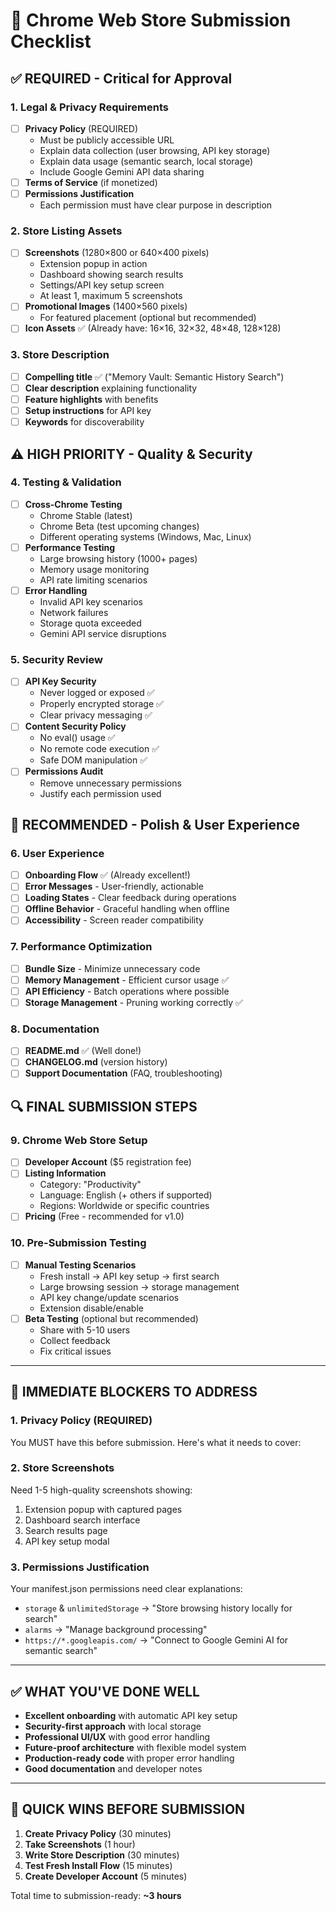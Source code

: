 # 🚀 Chrome Web Store Submission Checklist

## ✅ **REQUIRED - Critical for Approval**

### **1. Legal & Privacy Requirements**
- [ ] **Privacy Policy** (REQUIRED)
  - Must be publicly accessible URL
  - Explain data collection (user browsing, API key storage)
  - Explain data usage (semantic search, local storage)
  - Include Google Gemini API data sharing
- [ ] **Terms of Service** (if monetized)
- [ ] **Permissions Justification**
  - Each permission must have clear purpose in description

### **2. Store Listing Assets**
- [ ] **Screenshots** (1280×800 or 640×400 pixels)
  - Extension popup in action
  - Dashboard showing search results
  - Settings/API key setup screen
  - At least 1, maximum 5 screenshots
- [ ] **Promotional Images** (1400×560 pixels)
  - For featured placement (optional but recommended)
- [ ] **Icon Assets** ✅ (Already have: 16×16, 32×32, 48×48, 128×128)

### **3. Store Description**
- [ ] **Compelling title** ✅ ("Memory Vault: Semantic History Search")
- [ ] **Clear description** explaining functionality
- [ ] **Feature highlights** with benefits
- [ ] **Setup instructions** for API key
- [ ] **Keywords** for discoverability

## ⚠️ **HIGH PRIORITY - Quality & Security**

### **4. Testing & Validation**
- [ ] **Cross-Chrome Testing**
  - Chrome Stable (latest)
  - Chrome Beta (test upcoming changes)
  - Different operating systems (Windows, Mac, Linux)
- [ ] **Performance Testing**
  - Large browsing history (1000+ pages)
  - Memory usage monitoring
  - API rate limiting scenarios
- [ ] **Error Handling**
  - Invalid API key scenarios
  - Network failures
  - Storage quota exceeded
  - Gemini API service disruptions

### **5. Security Review**
- [ ] **API Key Security**
  - Never logged or exposed ✅
  - Properly encrypted storage ✅
  - Clear privacy messaging ✅
- [ ] **Content Security Policy**
  - No eval() usage ✅
  - No remote code execution ✅
  - Safe DOM manipulation ✅
- [ ] **Permissions Audit**
  - Remove unnecessary permissions
  - Justify each permission used

## 📝 **RECOMMENDED - Polish & User Experience**

### **6. User Experience**
- [ ] **Onboarding Flow** ✅ (Already excellent!)
- [ ] **Error Messages** - User-friendly, actionable
- [ ] **Loading States** - Clear feedback during operations
- [ ] **Offline Behavior** - Graceful handling when offline
- [ ] **Accessibility** - Screen reader compatibility

### **7. Performance Optimization**
- [ ] **Bundle Size** - Minimize unnecessary code
- [ ] **Memory Management** - Efficient cursor usage ✅
- [ ] **API Efficiency** - Batch operations where possible
- [ ] **Storage Management** - Pruning working correctly ✅

### **8. Documentation**
- [ ] **README.md** ✅ (Well done!)
- [ ] **CHANGELOG.md** (version history)
- [ ] **Support Documentation** (FAQ, troubleshooting)

## 🔍 **FINAL SUBMISSION STEPS**

### **9. Chrome Web Store Setup**
- [ ] **Developer Account** ($5 registration fee)
- [ ] **Listing Information**
  - Category: "Productivity" 
  - Language: English (+ others if supported)
  - Regions: Worldwide or specific countries
- [ ] **Pricing** (Free - recommended for v1.0)

### **10. Pre-Submission Testing**
- [ ] **Manual Testing Scenarios**
  - Fresh install → API key setup → first search
  - Large browsing session → storage management
  - API key change/update scenarios
  - Extension disable/enable
- [ ] **Beta Testing** (optional but recommended)
  - Share with 5-10 users
  - Collect feedback
  - Fix critical issues

---

## 🚨 **IMMEDIATE BLOCKERS TO ADDRESS**

### **1. Privacy Policy (REQUIRED)**
You MUST have this before submission. Here's what it needs to cover:

### **2. Store Screenshots** 
Need 1-5 high-quality screenshots showing:
1. Extension popup with captured pages
2. Dashboard search interface
3. Search results page
4. API key setup modal

### **3. Permissions Justification**
Your manifest.json permissions need clear explanations:
- `storage` & `unlimitedStorage` → "Store browsing history locally for search"
- `alarms` → "Manage background processing"
- `https://*.googleapis.com/` → "Connect to Google Gemini AI for semantic search"

---

## ✅ **WHAT YOU'VE DONE WELL**

- **Excellent onboarding** with automatic API key setup
- **Security-first approach** with local storage
- **Professional UI/UX** with good error handling
- **Future-proof architecture** with flexible model system
- **Production-ready code** with proper error handling
- **Good documentation** and developer notes

---

## 🎯 **QUICK WINS BEFORE SUBMISSION**

1. **Create Privacy Policy** (30 minutes)
2. **Take Screenshots** (1 hour)  
3. **Write Store Description** (30 minutes)
4. **Test Fresh Install Flow** (15 minutes)
5. **Create Developer Account** (5 minutes)

Total time to submission-ready: **~3 hours** 